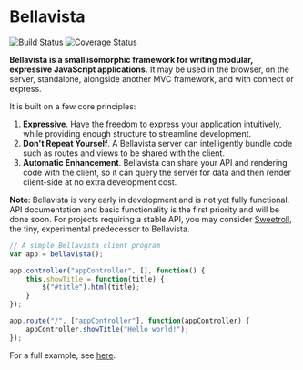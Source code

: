 # Bellavista
[![Build Status](https://travis-ci.org/jsonnull/bellavista.svg?branch=master)](https://travis-ci.org/jsonnull/bellavista) [![Coverage Status](https://coveralls.io/repos/jsonnull/bellavista/badge.svg?branch=master&service=github)](https://coveralls.io/github/jsonnull/bellavista?branch=master)

**Bellavista is a small isomorphic framework for writing modular, expressive JavaScript applications.** It may be used in the browser, on the server, standalone, alongside another MVC framework, and with connect or express.

It is built on a few core principles:

1. **Expressive**. Have the freedom to express your application intuitively, while providing enough structure to streamline development.
2. **Don't Repeat Yourself**. A Bellavista server can intelligently bundle code such as routes and views to be shared with the client.
3. **Automatic Enhancement**. Bellavista can share your API and rendering code with the client, so it can query the server for data and then render client-side at no extra development cost.

**Note**: Bellavista is very early in development and is not yet fully functional. API documentation and basic functionality is the first priority and will be done soon. For projects requiring a stable API, you may consider [Sweetroll](http://www.github.com/jsonnull/sweetroll), the tiny, experimental predecessor to Bellavista.

``` js
// A simple Bellavista client program
var app = bellavista();

app.controller("appController", [], function() {
    this.showTitle = function(title) {
        $("#title").html(title);
    }
});

app.route("/", ["appController"], function(appController) {
    appController.showTitle("Hello world!");
});
```

For a full example, see [here](https://github.com/jsonnull/bellavista/blob/master/examples/example.js).

